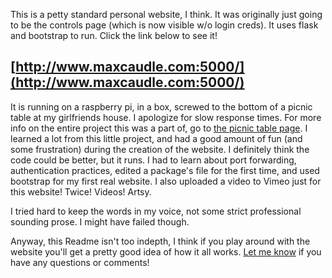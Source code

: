 This is a petty standard personal website, I think. It was originally just going
to be the controls page (which is now visible w/o login creds). It uses flask and bootstrap to run. Click the link below to see it!

## [http://www.maxcaudle.com:5000/](http://www.maxcaudle.com:5000/)

It is running on a raspberry pi, in a box, screwed to the bottom of a picnic table at my girlfriends house. I apologize for slow response times. For more info on the entire project this was a part of, go to [the picnic table page](http://www.maxcaudle.com:5000/http://www.maxcaudle.com:5000/table). I learned a lot from this little project, and had a good amount of fun (and some frustration) during the creation of the website. I definitely think the code could be better, but it runs. I had to learn about port forwarding, authentication practices, edited a package's file for the first time, and used bootstrap for my first real website. I also uploaded a video to Vimeo just for this website! Twice! Videos! Artsy.

I tried hard to keep the words in my voice, not some strict professional sounding prose. I might have failed though.

Anyway, this Readme isn't too indepth, I think if you play around with the website you'll get a pretty good idea of how it all works. [Let me know](http://www.maxcaudle.com:5000/contact) if you have any questions or comments!
